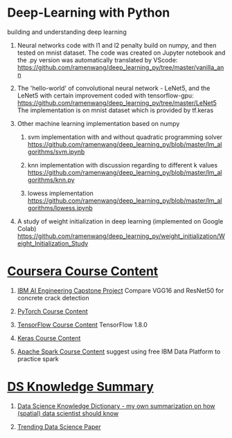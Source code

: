 # Deep-Learning with Python
building and understanding deep learning 

1. Neural networks code with l1 and l2 penalty build on numpy, and then tested on mnist dataset. The code was created on Jupyter notebook and the .py version was automatically translated by VScode: https://github.com/ramenwang/deep_learning_py/tree/master/vanilla_ann

2. The 'hello-world' of convolutional neural network - LeNet5, and the LeNet5 with certain improvement coded with tensorflow-gpu:
https://github.com/ramenwang/deep_learning_py/tree/master/LeNet5
The implementation is on mnist dataset which is provided by tf.keras

3. Other machine learning implementation based on numpy

    1. svm implementation with and without quadratic programming solver
    https://github.com/ramenwang/deep_learning_py/blob/master/lm_algorithms/svm.ipynb

    2. knn implementation with discussion regarding to different k values
    https://github.com/ramenwang/deep_learning_py/blob/master/lm_algorithms/knn.py
    
    3. lowess implementation
    https://github.com/ramenwang/deep_learning_py/blob/master/lm_algorithms/lowess.ipynb
    
4. A study of weight initialization in deep learning (implemented on Google Colab)
https://github.com/ramenwang/deep_learning_py/weight_initialization/Weight_Initialization_Study

# [Coursera Course Content](https://github.com/ramenwang/deep_learning_py/tree/master/Coursera)

1. [IBM AI Engineering Capstone Project](https://github.com/ramenwang/deep_learning_py/tree/master/Coursera/AI_engineering_capstone)
    Compare VGG16 and ResNet50 for concrete crack detection
    
2. [PyTorch Course Content](https://github.com/ramenwang/deep_learning_py/tree/master/Coursera/Coursera_pytorch)

3. [TensorFlow Course Content](https://github.com/ramenwang/deep_learning_py/tree/master/Coursera/Coursera_tensorflow1_8)
    TensorFlow 1.8.0
   
4. [Keras Course Content](https://github.com/ramenwang/deep_learning_py/tree/master/Coursera/Coursera_Keras)

5. [Apache Spark Course Content](https://github.com/ramenwang/deep_learning_py/tree/master/Coursera/Coursera-Spark)
    suggest using free IBM Data Platform to practice spark

# [DS Knowledge Summary](https://github.com/ramenwang/deep_learning_py/tree/master/ds_knowledge)

1. [Data Science Knowledge Dictionary - my own summarization on how (spatial) data scientist should know](https://github.com/ramenwang/deep_learning_py/tree/master/ds_knowledge/data-science-knowledge-dictionary.ipynb)

2. [Trending Data Science Paper](https://github.com/ramenwang/deep_learning_py/tree/master/ds_knowledge/papers)
